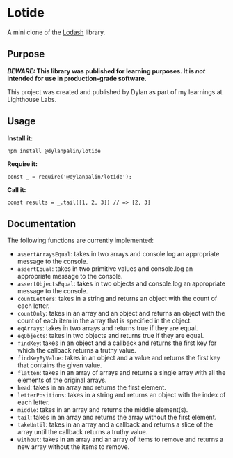 # Lotide

A mini clone of the [Lodash](https://lodash.com) library.

## Purpose

**_BEWARE:_ This library was published for learning purposes. It is _not_ intended for use in production-grade software.**

This project was created and published by Dylan as part of my learnings at Lighthouse Labs. 

## Usage

**Install it:**

`npm install @dylanpalin/lotide`

**Require it:**

`const _ = require('@dylanpalin/lotide');`

**Call it:**

`const results = _.tail([1, 2, 3]) // => [2, 3]`

## Documentation

The following functions are currently implemented:

* `assertArraysEqual`: takes in two arrays and console.log an appropriate message to the console.
* `assertEqual`: takes in two primitive values and console.log an appropriate message to the console.
* `assertObjectsEqual`: takes in two objects and console.log an appropriate message to the console.
* `countLetters`: takes in a string and returns an object with the count of each letter.
* `countOnly`: takes in an array and an object and returns an object with the count of each item in the array that is specified in the object.
* `eqArrays`: takes in two arrays and returns true if they are equal.
* `eqObjects`: takes in two objects and returns true if they are equal.
* `findKey`: takes in an object and a callback and returns the first key for which the callback returns a truthy value.
* `findKeyByValue`: takes in an object and a value and returns the first key that contains the given value.
* `flatten`: takes in an array of arrays and returns a single array with all the elements of the original arrays.
* `head`: takes in an array and returns the first element.
* `letterPositions`: takes in a string and returns an object with the index of each letter.
* `middle`: takes in an array and returns the middle element(s).
* `tail`: takes in an array and returns the array without the first element.
* `takeUntil`: takes in an array and a callback and returns a slice of the array until the callback returns a truthy value.
* `without`: takes in an array and an array of items to remove and returns a new array without the items to remove.